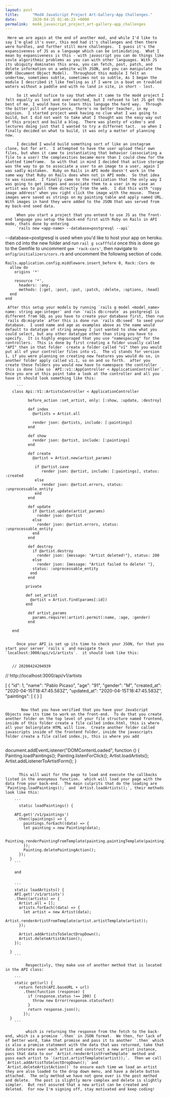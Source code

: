 ```yaml
---
layout: post
title:      "Mod4 JavaScript Project Art-Gallery-App Challenges."
date:       2020-04-25 01:46:23 +0000
permalink:  mod4_javascript_project_art-gallery-app_challenges
---
```



     Here we are again at the end of another mod, and while I'd like to say I'm glad it's over, this mod had it's challenges and then there were hurdles, and further still more challenges.  I guess it's the expansiveness of JS as a language which can be intimidating.  What I mean by expansiveness is this - with javascript you can do things like sovle algorithmic problems as you can with other languages. With JS its ubiquity dominates this area, you can fetch, post, patch, and delete information on a website with JSON, and you can manipulate the DOM (Document Object Model).  Throughout this module I felt an undertow, sometimes subtle, sometimes not so subtle, As I began the module I described it like feeling as if I were in a boat on troubled waters without a paddle and with no land in site, in short - lost.
		 
		 So it would sufice to say that when it came to the mod4 project I felt equally as lost and over matched, but I refused to let JS get the best of me, I would have to learn this languge the hard way.  Through the bitter pill of experience, there's no better teacher, in my opinion.  I started project week having no clue what I was going to build, but I did not want to take what I thought was the easy way out of this project and build a blog.  There was plenty of video's and lectures doing just that I wanted to try a differnet tact.  so when I finally decided on what to build, it was only a matter of planning now.
		 
		 I decided I would build something sort of like an instagram clone, but for art.  I attempted to have the user upload their own files, but when it came to instantiating that behavior (associating a file to a user) the complexities became more than I could chew for the alotted timeframe.  So with that in mind I decided that active storage was the way to go to associate a user to an image to a user, again I was sadly mistaken.  Ruby on Rails in API mode doesn't work in the same way that Ruby on Rails does when not in API mode.  So that idea to was nixxed.  I finally came to the realization that the only way I was going to get images and associate them to a user in my case an artist was to pull them directly from the web.  I did this with "copy image address" when you right click the image with the mouse.  These images were saved as strings on my painting table and apply named URL.  With images in hand they were added to the JSON that was served from my back-end seed data.  
		 
		 When you start a project that you entend to use JS as the front-end language you setup the back-end first with Ruby on Rails in API mode, thats done by entering 
		 `rails new <app-name> --database=postgresql --api` 
--database=postgresql is used when you'd like to host your app on heroku.  then cd into the new folder and run `rail g scafffold` once this is done go to the Gemfile to uncomment `gem 'rack-cors'`, then navigate to `onfig/initializers/cors.rb` and uncomment the following section of code.

```
Rails.application.config.middleware.insert_before 0, Rack::Cors do
  allow do
    origins '*'

    resource '*',
      headers: :any,
      methods: [:get, :post, :put, :patch, :delete, :options, :head]
  end
end
```

     After this setup your models by running `rails g model <model_name> name: string age:integer` and run `rails db:create` as postgresql is different from SQL as you have to create your database first, then run `rails db:migrate` after this is done run `rails db:seed` to seed your database.  I used name and age as examples above as the name would default to datatype of string anyway I just wanted to show what you could select, but any other datatype other than sting you have to specify.  It is highly engouraged that you use "namespacing" for the controllers.  This is done by first creating a folder usually called "API" then in that folder  create a folder called "v1" then you would put all of your controller files into v1.  The v1 stands for version 1, if you were planning on creating new features you would do so, in another folder apply called v1.1, so on and so forth.  after you create these folders you would now have to namespace the controller this is done like so `API::v1::AppController < ApplicationController`.  Once you are at this point take a look at the controller and all you have it should look something like this:
		 
		 ```
       class Api::V1::ArtistsController < ApplicationController
   
	          before_action :set_artist, only: [:show, :update, :destroy]

              def index
                @artists = Artist.all

                render json: @artists, include: [:paintings]
              end

              def show
                render json: @artist, include: [:paintings]
              end

              def create
                @artist = Artist.new(artist_params)

                 if @artist.save
                    render json: @artist, include: [:paintings], status: :created
                 else
                    render json: @artist.errors, status: :unprocessable_entity
                 end
              end

              def update
                if @artist.update(artist_params)
                  render json: @artist
                else
                  render json: @artist.errors, status: :unprocessable_entity
                end
              end

              def destroy
                if @artist.destroy
                  render json: {message: "Artist deleted!"}, status: 200
                else
                  render json: {message: "Artist failed to delete! "},  
				status: :unprocessable_entity
               end
		      end

             private
   
             def set_artist
               @artist = Artist.find(params[:id])
             end

              def artist_params
                params.require(:artist).permit(:name, :age, :gender)
              end
		
       end
```

     Once your API is set up its time to check your JSON, for that you start your server `rails s` and navigate to `localhost:3000/api/v1/artists`.  it should look like this:
		 
   ```
       // 20200424204939
// http://localhost:3000/api/v1/artists

[
  {
    "id": 1,
    "name": "Pablo Picaso",
    "age": "91",
    "gender": "M",
    "created_at": "2020-04-15T18:47:45.583Z",
    "updated_at": "2020-04-15T18:47:45.583Z",
    "paintings": [
      {
        }
	]
   ```
	 
	      Now that you have verified that you have your JavaScript Objects now its time to work on the front-end.  To do that you create another folder on the top level of your file structure named frontend, inside of this folder create a file called index.html, this is where all your bolierplate HTML will live.  Create another folder called javascripts inside of the frontend folder, inside the javascripts folder create a file called index.js, this is where you add
				
```
   document.addEventListener("DOMContentLoaded", function () {
				Painting.loadPaintings();
				Painting.listenForClick();
				Artist.loadArtists();
				Artist.addListenerToArtistForm();
	}
```

      This will wait for the page to load and execute the callbacks listed in the anonymous function.  which will load your page with the data from your back-end.  The main culprits that do the loading are `Painting.loadPaintings();` and `Artist.loadArtists();`, their methods look like this:
			
	```
	  static loadPaintings() {
    
    API.get('/v1/paintings')
     .then((paintings) => {
        paintings.forEach((data) => { 
        let painting = new Painting(data);
      
        Painting.renderPaintingFromTemplate(painting.paintingTemplate(painting));
        });
        Painting.deletePaintingAction();
      });
  }
	```
	
	and
	
	
	```
	static loadArtists() {
    API.get('/v1/artists')
    .then((artists) => {
      Artist.all = [];
      artists.forEach((data) => {
        let artist = new Artist(data);
        Artist.renderArtistFromTemplate(artist.artistTemplate(artist));
      });

      Artist.addArtistsToSelectDropDown();
      Artist.deleteArtistAction();
    });
    
  }
	```
	
	     Respectivly, they make use of another method that is located in the API class:
			 
	```
	static get(url) {
      return fetch(API.baseURL + url)
        .then(function (response) {
          if (response.status !== 200) {
            throw new Error(response.statusText)
          }
          return response.json();
        });
  }
	```
	
	     which is returning the response from the fetch to the back-end, which is a promise `.then` in JSON format.  We then, for lack of of better word, take that promise and pass it to another `.then` which is also a promise statement with the data that was returned, take that data interate over each artist and construct a new artist instance, pass that data to our `Artist.renderArtistFromTemplate` method and pass each artist to `(artist.artistTemplate(artist));`.  Then we call `Artist.addArtistToSelectDropDown();` and `Artist.deleteArtistAction()` to ensure each time we load an artist they are also loaded to the drop down menu, and have a delete button attached.  The only method we have not gone over is the post method and delete.  The post is slightly more complex and delete is slightly simpler.  But rest assured that a new artist can be created and deleted.  For now I'm signing off, stay motivated and keep coding!
